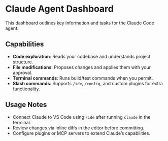 # Claude Agent Dashboard

This dashboard outlines key information and tasks for the Claude Code agent.

## Capabilities

- **Code exploration**: Reads your codebase and understands project structure.
- **File modifications**: Proposes changes and applies them with your approval.
- **Terminal commands**: Runs build/test commands when you permit.
- **Slash commands**: Supports `/ide`, `/config`, and custom plugins for extra functionality.

## Usage Notes

- Connect Claude to VS Code using `/ide` after running `claude` in the terminal.
- Review changes via inline diffs in the editor before committing.
- Configure plugins or MCP servers to extend Claude’s capabilities.
